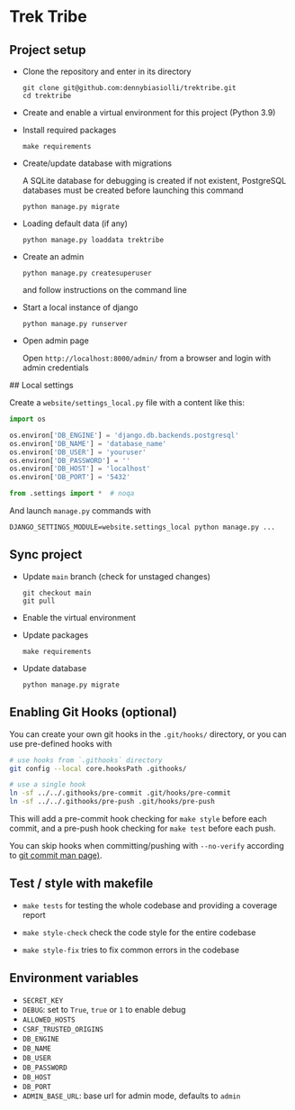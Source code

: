 # Trek Tribe


## Project setup

- Clone the repository and enter in its directory

    ```
    git clone git@github.com:dennybiasiolli/trektribe.git
    cd trektribe
    ```

- Create and enable a virtual environment for this project (Python 3.9)

- Install required packages

    `make requirements`

- Create/update database with migrations

    A SQLite database for debugging is created if not existent,
    PostgreSQL databases must be created before launching this command

    `python manage.py migrate`

- Loading default data (if any)

    `python manage.py loaddata trektribe`

- Create an admin

    `python manage.py createsuperuser`

    and follow instructions on the command line

- Start a local instance of django

    `python manage.py runserver`

- Open admin page

    Open `http://localhost:8000/admin/` from a browser and login with admin credentials


## Local settings

Create a `website/settings_local.py` file with a content like this:

```py
import os

os.environ['DB_ENGINE'] = 'django.db.backends.postgresql'
os.environ['DB_NAME'] = 'database_name'
os.environ['DB_USER'] = 'youruser'
os.environ['DB_PASSWORD'] = ''
os.environ['DB_HOST'] = 'localhost'
os.environ['DB_PORT'] = '5432'

from .settings import *  # noqa
```

And launch `manage.py` commands with

`DJANGO_SETTINGS_MODULE=website.settings_local python manage.py ...`


## Sync project

- Update `main` branch (check for unstaged changes)

    ```
    git checkout main
    git pull
    ```

- Enable the virtual environment

- Update packages

    `make requirements`

- Update database

    `python manage.py migrate`

## Enabling Git Hooks (optional)

You can create your own git hooks in the `.git/hooks/` directory, or you can use pre-defined hooks with

```sh
# use hooks from `.githooks` directory
git config --local core.hooksPath .githooks/

# use a single hook
ln -sf ../../.githooks/pre-commit .git/hooks/pre-commit
ln -sf ../../.githooks/pre-push .git/hooks/pre-push
```

This will add a pre-commit hook checking for `make style` before each commit,
and a pre-push hook checking for `make test` before each push.

You can skip hooks when committing/pushing with `--no-verify`
according to [git commit man page)](https://git-scm.com/docs/git-commit#Documentation/git-commit.txt--n).


## Test / style with makefile

- `make tests` for testing the whole codebase and providing a coverage report

- `make style-check` check the code style for the entire codebase

- `make style-fix` tries to fix common errors in the codebase


## Environment variables

- `SECRET_KEY`
- `DEBUG`: set to `True`, `true` or `1` to enable debug
- `ALLOWED_HOSTS`
- `CSRF_TRUSTED_ORIGINS`
- `DB_ENGINE`
- `DB_NAME`
- `DB_USER`
- `DB_PASSWORD`
- `DB_HOST`
- `DB_PORT`
- `ADMIN_BASE_URL`: base url for admin mode, defaults to `admin`
